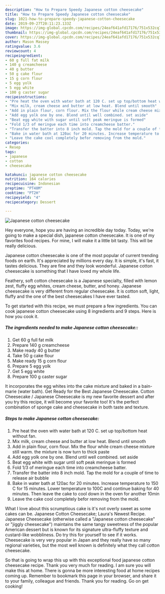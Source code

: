 ```yaml
---
description: "How to Prepare Speedy Japanese cotton cheesecake"
title: "How to Prepare Speedy Japanese cotton cheesecake"
slug: 1021-how-to-prepare-speedy-japanese-cotton-cheesecake
date: 2019-09-27T20:11:23.133Z
image: https://img-global.cpcdn.com/recipes/24eaf641afd17176/751x532cq70/japanese-cotton-cheesecake-recipe-main-photo.jpg
thumbnail: https://img-global.cpcdn.com/recipes/24eaf641afd17176/751x532cq70/japanese-cotton-cheesecake-recipe-main-photo.jpg
cover: https://img-global.cpcdn.com/recipes/24eaf641afd17176/751x532cq70/japanese-cotton-cheesecake-recipe-main-photo.jpg
author: Mason Massey
ratingvalue: 3.6
reviewcount: 4
recipeingredient:
- 60 g full fat milk
- 140 g creamcheese
- 40 g butter
- 50 g cake flour
- 15 g corn flour
- 5 egg yolk
- 5 egg white
- 100 g caster sugar
recipeinstructions:
- "Pre heat the oven with water bath at 120 C. set up top/bottom heat without fan."
- "Mix milk, cream cheese and butter at low heat. Blend until smooth"
- "Add in plain flour, corn flour. Mix the flour while cream cheese mixture still warm. the mixture is now turn to thick paste"
- "Add egg yolk one by one. Blend until well combined. set aside"
- "Beat egg white with sugar until soft peak meringue is formed"
- "Fold 1/3 of meringue each time into creamcheese batter."
- "Transfer the batter into 8 inch mold. Tap the mold for a couple of time to release air bubble"
- "Bake in water bath at 120ac for 20 minutes. Increase temperature to 150 C for 15 minutes. Lower temperature to 100C and continue baking for 40 minutes. Then leave the cake to cool down in the oven for another 10min"
- "Leave the cake cool completely befor removing from the mold."
categories:
- Resep
tags:
- japanese
- cotton
- cheesecake

katakunci: japanese cotton cheesecake
nutrition: 164 calories
recipecuisine: Indonesian
preptime: "PT40M"
cooktime: "PT2H"
recipeyield: "4"
recipecategory: Dessert

---
```



![Japanese cotton cheesecake](https://img-global.cpcdn.com/recipes/24eaf641afd17176/751x532cq70/japanese-cotton-cheesecake-recipe-main-photo.jpg)

Hey everyone, hope you are having an incredible day today. Today, we're going to make a special dish, japanese cotton cheesecake. It is one of my favorites food recipes. For mine, I will make it a little bit tasty. This will be really delicious.

Japanese cotton cheesecake is one of the most popular of current trending foods on earth. It's appreciated by millions every day. It is simple, it's fast, it tastes delicious. They are fine and they look wonderful. Japanese cotton cheesecake is something that I have loved my whole life.

Feathery, soft cotton cheesecake is a Japanese specialty, filled with lemon zest, fluffy egg whites, cream cheese, butter, and honey. Japanese cheesecake is very different from regular cheesecake. It is cotton soft, light, fluffy and the one of the best cheesecakes I have ever tasted.


To get started with this recipe, we must prepare a few ingredients. You can cook japanese cotton cheesecake using 8 ingredients and 9 steps. Here is how you cook it.

##### The ingredients needed to make Japanese cotton cheesecake::

1. Get 60 g full fat milk
1. Prepare 140 g creamcheese
1. Make ready 40 g butter
1. Take 50 g cake flour
1. Make ready 15 g corn flour
1. Prepare 5 egg yolk
1. Get 5 egg white
1. Prepare 100 g caster sugar


It incorporates the egg whites into the cake mixture and baked in a bain-marie (water bath). Get Ready for the Best Japanese Cheesecake. Cotton Cheesecake / Japanese Cheesecake is my new favorite dessert and after you try this recipe, it will become your favorite too! It&#39;s the perfect combination of sponge cake and cheesecake in both taste and texture. 

##### Steps to make Japanese cotton cheesecake:

1. Pre heat the oven with water bath at 120 C. set up top/bottom heat without fan.
1. Mix milk, cream cheese and butter at low heat. Blend until smooth
1. Add in plain flour, corn flour. Mix the flour while cream cheese mixture still warm. the mixture is now turn to thick paste
1. Add egg yolk one by one. Blend until well combined. set aside
1. Beat egg white with sugar until soft peak meringue is formed
1. Fold 1/3 of meringue each time into creamcheese batter.
1. Transfer the batter into 8 inch mold. Tap the mold for a couple of time to release air bubble
1. Bake in water bath at 120ac for 20 minutes. Increase temperature to 150 C for 15 minutes. Lower temperature to 100C and continue baking for 40 minutes. Then leave the cake to cool down in the oven for another 10min
1. Leave the cake cool completely befor removing from the mold.


What I love about this scrumptious cake is it&#39;s not overly sweet as some cakes can be. Japanese Cotton Cheesecake; Laura&#39;s Newest Recipe. Japanese Cheesecake (otherwise called a &#34;Japanese cotton cheesecake&#34; or &#34;jiggly cheesecake&#34;) maintains the same tangy sweetness of the popular American dessert but is known for its signature ultra-fluffy texture and custard-like wobbliness. Do try this for yourself to see if it works. Cheesecake is very very popular in Japan and they really have so many regional varieties, but the most well known is definitely what they call cotton cheesecake. 

So that is going to wrap this up with this exceptional food japanese cotton cheesecake recipe. Thank you very much for reading. I am sure you will make this at home. There is gonna be more interesting food at home recipes coming up. Remember to bookmark this page in your browser, and share it to your family, colleague and friends. Thank you for reading. Go on get cooking!
